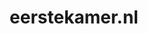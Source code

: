 ---
layout: post
title:  "eerstekamer.nl"
internal_url:  "/data/eerstekamer.nl.html"
categories: dutchgov
---